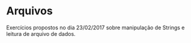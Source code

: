 # Arquivos

Exercícios propostos no dia 23/02/2017 sobre manipulação de Strings e leitura de arquivo de dados.
